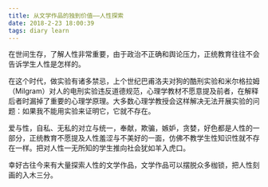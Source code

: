 ```yaml
---
title: 从文学作品的独到价值——人性探索
date: 2018-2-23 18:00:39
tags: diary learn
---
```

在世间生存，了解人性非常重要，由于政治不正确和舆论压力，正统教育往往不会告诉学生人性是怎样的。

在这个时代，做实验有诸多禁忌，上个世纪巴甫洛夫对狗的酷刑实验和米尔格拉姆（Milgram）对人的电刑实验违反道德规范，心理学教材不愿意提及前者，在解释后者时漏掉了重要的心理学原理。大多数心理学教授会这样解决无法开展实验的问题：如果我不能用实验来证明它，它就不存在。

爱与性，自私、无私的对立与统一，奉献，欺骗，嫉妒，贪婪，好色都是人性的一部分，正统教育不愿提及人性羞涩与不美好的一面，仿佛不教学生性知识性就不存在一样。把对人性一无所知的学生推向社会犹如羊入虎口。

幸好古往今来有大量探索人性的文学作品，文学作品可以摆脱众多枷锁，把人性刻画的入木三分。